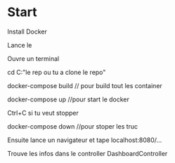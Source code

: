 
# Start

Install Docker

Lance le

Ouvre un terminal

cd C:\"le rep ou tu a clone le repo"

docker-compose build // pour build tout les container

docker-compose up //pour start le docker

Ctrl+C si tu veut stopper

docker-compose down //pour stoper les truc

Ensuite lance un navigateur et tape localhost:8080/...

Trouve les infos dans le controller DashboardController
